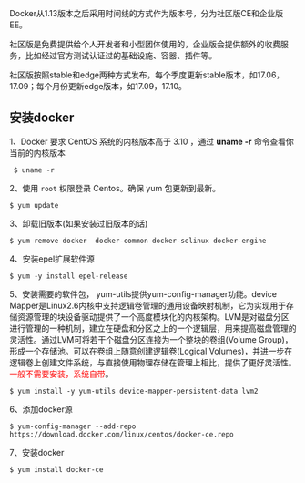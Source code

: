Docker从1.13版本之后采用时间线的方式作为版本号，分为社区版CE和企业版EE。

社区版是免费提供给个人开发者和小型团体使用的，企业版会提供额外的收费服务，比如经过官方测试认证过的基础设施、容器、插件等。

社区版按照stable和edge两种方式发布，每个季度更新stable版本，如17.06，17.09；每个月份更新edge版本，如17.09，17.10。

##  安装docker

1、Docker 要求 CentOS 系统的内核版本高于 3.10 ，通过 **uname -r** 命令查看你当前的内核版本

```shell
 $ uname -r
```

2、使用 `root` 权限登录 Centos。确保 yum 包更新到最新。

```shell
$ yum update
```

3、卸载旧版本(如果安装过旧版本的话)

```shell
$ yum remove docker  docker-common docker-selinux docker-engine
```

4、安装epel扩展软件源

```shell
$ yum -y install epel-release
```
5、安装需要的软件包， yum-utils提供yum-config-manager功能。device Mapper是Linux2.6内核中支持逻辑卷管理的通用设备映射机制，它为实现用于存储资源管理的块设备驱动提供了一个高度模块化的内核架构。LVM是对磁盘分区进行管理的一种机制，建立在硬盘和分区之上的一个逻辑层，用来提高磁盘管理的灵活性。通过LVM可将若干个磁盘分区连接为一个整块的卷组(Volume Group)，形成一个存储池。可以在卷组上随意创建逻辑卷(Logical Volumes)，并进一步在逻辑卷上创建文件系统，与直接使用物理存储在管理上相比，提供了更好灵活性。<font color=red>一般不需要安装，系统自带</font>。

```shell
$ yum install -y yum-utils device-mapper-persistent-data lvm2
```

6、添加docker源

```shell
$ yum-config-manager --add-repo https://download.docker.com/linux/centos/docker-ce.repo
```
7、安装docker

```shell
$ yum install docker-ce
```